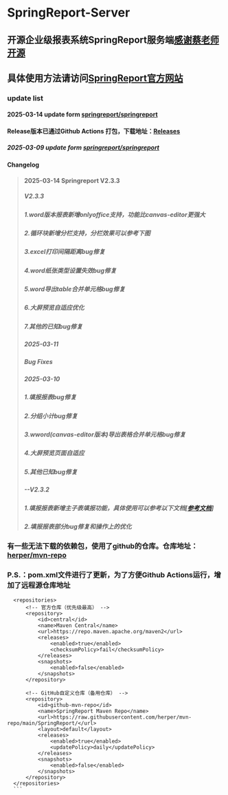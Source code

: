# SpringReport-Server

## 开源企业级报表系统SpringReport服务端[感谢蔡老师开源](https://github.com/springreport/springreport)

## 具体使用方法请访问[SpringReport官方网站](https://springreport.vip/)

### update list

#### 2025-03-14 update form [springreport/springreport](https://github.com/springreport/springreport)

#### Release版本已通过Github Actions 打包，下载地址：[Releases](https://github.com/herper/SpringReport-Server/releases/tag/v20250314142301)

##### 2025-03-09 update form [springreport/springreport](https://github.com/springreport/springreport)

#### Changelog
>
> #### 2025-03-14 Springreport V2.3.3
>
> ##### V2.3.3
>
> ##### 1.word版本报表新增onlyoffice支持，功能比canvas-editor更强大
>
> ##### 2.循环块新增分栏支持，分栏效果可以参考下图
>
> ##### 3.excel打印间隔距离bug修复
>
> ##### 4.word纸张类型设置失效bug修复
>
> ##### 5.word导出table合并单元格bug修复
>
> ##### 6.大屏预览自适应优化
>
> ##### 7.其他的已知bug修复
>
> ##### 2025-03-11
>
> ##### Bug Fixes
>
> ##### 2025-03-10
>
> ##### 1.填报报表bug修复
>
> ##### 2.分组小计bug修复
>
> ##### 3.wword(canvas-editor版本)导出表格合并单元格bug修复
>
> ##### 4.大屏预览页面自适应
>
> ##### 5.其他已知bug修复
>
> ##### --V2.3.2
>
> ##### 1.填报报表新增主子表填报功能，具体使用可以参考以下文档[[参考文档](https://gitee.com/springreport/springreport/wikis/pages?sort_id=13553757&doc_id=5747656)]
>
> ##### 2.填报报表部分bug修复和操作上的优化
>
### 有一些无法下载的依赖包，使用了github的仓库。仓库地址：[herper/mvn-repo](https://github.com/herper/mvn-repo)

### P.S.：pom.xml文件进行了更新，为了方便Github Actions运行，增加了远程源仓库地址

  ```<!-- 配置仓库地址 -->
    <repositories>
        <!-- 官方仓库（优先级最高） -->
        <repository>
            <id>central</id>
            <name>Maven Central</name>
            <url>https://repo.maven.apache.org/maven2</url>
            <releases>
                <enabled>true</enabled>
                <checksumPolicy>fail</checksumPolicy>
            </releases>
            <snapshots>
                <enabled>false</enabled>
            </snapshots>
        </repository>

        <!-- GitHub自定义仓库（备用仓库） -->
        <repository>
            <id>github-mvn-repo</id>
            <name>SpringReport Maven Repo</name>
            <url>https://raw.githubusercontent.com/herper/mvn-repo/main/SpringReport/</url>
            <layout>default</layout>
            <releases>
                <enabled>true</enabled>
                <updatePolicy>daily</updatePolicy>
            </releases>
            <snapshots>
                <enabled>false</enabled>
            </snapshots>
        </repository>
    </repositories>
    ```
